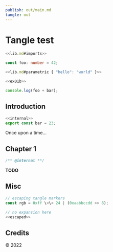 ```yaml
---
publish: out/main.md
tangle: out
---
```

# Tangle test

```ts tangle:ex01/src/index.ts
<<lib.md#imports>>

const foo: number = 42;

<<lib.md#parametric { "hello": "world" }>>

<<ex01b>>

console.log(foo + bar);
```

## Introduction

```ts id:ex01b tangle:ex01/src/bar.ts publish:no
<<internal>>
export const bar = 23;
```

Once upon a time...

## Chapter 1

```ts id:internal publish:no
/** @internal **/
```

**TODO**

## Misc

```ts id:escaped
// escaping tangle markers
const rgb = 0xff \<\< 24 | (0xaabbccdd >> 8);
```

```ts noweb:no
// no expansion here
<<escaped>>
```

## Credits

&copy; 2022
